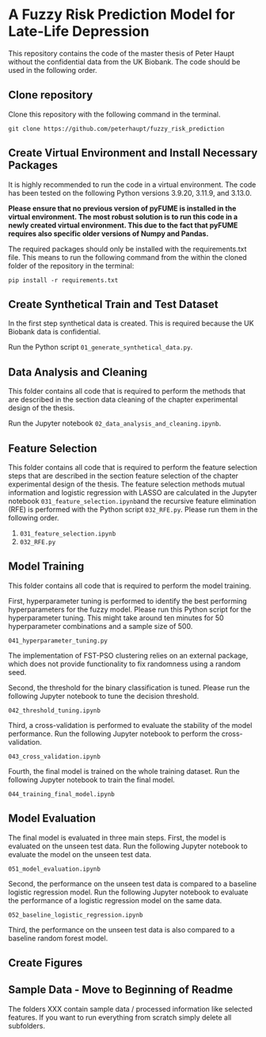 # A Fuzzy Risk Prediction Model for Late-Life Depression

This repository contains the code of the master thesis of Peter Haupt without the confidential data from the UK Biobank. The code should be used in the following order.

## Clone repository

Clone this repository with the following command in the terminal.

`git clone https://github.com/peterhaupt/fuzzy_risk_prediction`

## Create Virtual Environment and Install Necessary Packages

It is highly recommended to run the code in a virtual environment. The code has been tested on the following Python versions 3.9.20, 3.11.9, and 3.13.0.

**Please ensure that no previous version of pyFUME is installed in the virtual environment. The most robust solution is to run this code in a newly created virtual environment. This due to the fact that pyFUME requires also specific older versions of Numpy and Pandas.**

The required packages should only be installed with the requirements.txt file. This means to run the following command from the within the cloned folder of the repository in the terminal:

`pip install -r requirements.txt`

## Create Synthetical Train and Test Dataset

In the first step synthetical data is created. This is required because the UK Biobank data is confidential.

Run the Python script `01_generate_synthetical_data.py`.

## Data Analysis and Cleaning

This folder contains all code that is required to perform the methods that are described in the section data cleaning of the chapter experimental design of the thesis.

Run the Jupyter notebook `02_data_analysis_and_cleaning.ipynb`.

## Feature Selection

This folder contains all code that is required to perform the feature selection steps that are described in the section feature selection of the chapter experimental design of the thesis. The feature selection methods mutual information and logistic regression with LASSO are calculated in the Jupyter notebook `031_feature_selection.ipynb`and the recursive feature elimination (RFE) is performed with the Python script `032_RFE.py`. Please run them in the following order.

1. `031_feature_selection.ipynb`
2. `032_RFE.py`

## Model Training
This folder contains all code that is required to perform the model training.

First, hyperparameter tuning is performed to identify the best performing hyperparameters for the fuzzy model. Please run this Python script for the hyperparameter tuning. This might take around ten minutes for 50 hyperparameter combinations and a sample size of 500.

`041_hyperparameter_tuning.py`

The implementation of FST-PSO clustering relies on an external package, which does not provide functionality to fix randomness using a random seed.

Second, the threshold for the binary classification is tuned. Please run the following Jupyter notebook to tune the decision threshold.

`042_threshold_tuning.ipynb`

Third, a cross-validation is performed to evaluate the stability of the model performance. Run the following Jupyter notebook to perform the cross-validation.

`043_cross_validation.ipynb`

Fourth, the final model is trained on the whole training dataset. Run the following Jupyter notebook to train the final model.

`044_training_final_model.ipynb`

## Model Evaluation

The final model is evaluated in three main steps. First, the model is evaluated on the unseen test data. Run the following Jupyter notebook to evaluate the model on the unseen test data.

`051_model_evaluation.ipynb`

Second, the performance on the unseen test data is compared to a baseline logistic regression model. Run the following Jupyter notebook to evaluate the performance of a logistic regression model on the same data.

`052_baseline_logistic_regression.ipynb`


Third, the performance on the unseen test data is also compared to a baseline random forest model.


## Create Figures



## Sample Data - Move to Beginning of Readme

The folders XXX contain sample data / processed information like selected features. If you want to run everything from scratch simply delete all subfolders.



